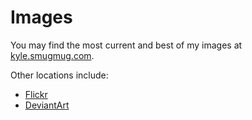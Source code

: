 # Images

You may find the most current and best of my images at
[kyle.smugmug.com](https://kylej.smugmug.com/).

Other locations include:

* [Flickr](https://www.flickr.com/photos/kabakadragon)
* [DeviantArt](https://kabakalion.deviantart.com/)
